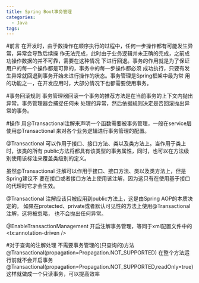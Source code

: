 ```yaml
---
title: Spring Boot事务管理
categories:
  - Java
tags:
---
```

#前言
在开发时，由于数操作在顺序执行的过程中，任何一步操作都有可能发生异常，异常会导致后续操
作无法完成，此时由于业务逻辑并未正确的完成，之前成功操作数据的并不可靠，需要在这种情况
下进行回退。事务的作用就是为了保证用户的每一个操作都是可靠的，事务中的每一步操作都必须
成功执行，只要有发生异常就回退到事务开始未进行操作的状态。事务管理是Spring框架中最为常
用的功能之一，在开发应用时，大部分情况下也都需要使用事务。

#事务回滚规则
事务管理器回滚一个事务的推荐方法是在当前事务的上下文内抛出异常。事务管理器会捕捉任何未
处理的异常，然后依据规则决定是否回滚抛出异常的事务。

#操作
用@Transactional注解来声明一个函数需要被事务管理，一般在service层使用@Transactional
来对各个业务逻辑进行事务管理的配置。

@Transactional 可以作用于接口、接口方法、类以及类方法上。当作用于类上时，该类的所有
public方法将都具有该类型的事务属性，同时，也可以在方法级别使用该标注来覆盖类级别的定义。

虽然@Transactional 注解可以作用于接口、接口方法、类以及类方法上，但是 Spring建议不
要在接口或者接口方法上使用该注解，因为这只有在使用基于接口的代理时它才会生效。

@Transactional 注解应该只被应用到public方法上，这是由Spring AOP的本质决定的。
如果在protected、private或者默认可见性的方法上使用@Transactional注解，这将被忽略，
也不会抛出任何异常。

@EnableTransactionManagement
开启注解事务管理，等同于xml配置文件中的 <tx:annotation-driven />

#对于查询的注解处理
不需要事务管理的(只查询的)方法
@Transactional(propagation=Propagation.NOT_SUPPORTED) 
在整个方法运行前就不会开启事务
@Transactional(propagation=Propagation.NOT_SUPPORTED,readOnly=true)
这样就做成一个只读事务，可以提高效率

